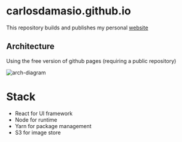 # carlosdamasio.github.io

This repository builds and publishes my personal [website](https://carlosdamasio.com/Home)

## Architecture

Using the free version of github pages (requiring a public repository)

![arch-diagram](https://carlosdamasio-github-io.s3.us-west-2.amazonaws.com/images/carlosdamasio.svg)

# Stack

- React for UI framework
- Node for runtime
- Yarn for package management
- S3 for image store
